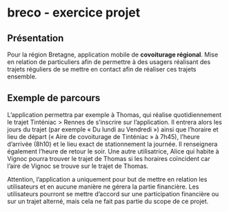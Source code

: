 # breco - exercice projet

## Présentation

Pour la région Bretagne, application mobile de **covoiturage régional**.
Mise en relation de particuliers afin de permettre à des usagers réalisant des trajets réguliers de se mettre en contact afin de réaliser ces trajets ensemble.

## Exemple de parcours

L’application permettra par exemple à Thomas, qui réalise quotidiennement le trajet Tinténiac > Rennes de s’inscrire sur l’application. Il entrera alors les jours du trajet (par exemple « Du lundi au Vendredi ») ainsi que l’horaire et lieu de départ (« Aire de covoiturage de Tinténiac » à 7h45), l’heure d’arrivée (8h10) et le lieu exact de stationnement la journée. Il renseignera également l’heure de retour le soir.
Une autre utilisatrice, Alice qui habite à Vignoc pourra trouver le trajet de Thomas si les horaires coïncident car l’aire de Vignoc se trouve sur le trajet de Thomas.

Attention, l’application a uniquement pour but de mettre en relation les utilisateurs et en aucune manière ne gérera la partie financière. Les utilisateurs pourront se mettre d’accord sur une participation financière ou sur un trajet alterné, mais cela ne fait pas partie du scope de ce projet.
